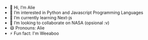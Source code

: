 - 👋 Hi, I’m Alie
- 👀 I’m interested in Python and Javascript Programming Languages
- 🌱 I’m currently learning Next-js
- 💞️ I’m looking to collaborate on NASA (opsional :v)
- 😄 Pronouns: Alie
- ⚡ Fun fact: I'm Weeaboo
